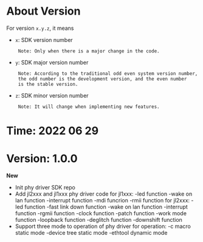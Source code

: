 # About Version

For version `x.y.z`, it means

- `x`: SDK version number

       Note: Only when there is a major change in the code.

- `y`: SDK major version number

       Note: According to the traditional odd even system version number,
       the odd number is the development version, and the even number
       is the stable version.

- `z`: SDK minor version number

       Note: It will change when implementing new features.

# Time: 2022 06 29
# Version: 1.0.0

**New**
- Init phy driver SDK repo
- Add jl2xxx and jl1xxx phy driver code
  for jl1xxx:
      -led function
      -wake on lan function
      -interrupt function
      -mdi funcrion
      -rmii function
  for jl2xxx:
      -led function
      -fast link down function
      -wake on lan function
      -interrupt function
      -rgmii function
      -clock function
      -patch function
      -work mode function
      -loopback function
      -deglitch function
      -downshift function
- Support three mode to operation of phy driver
  for operation:
      -c macro static mode
      -device tree static mode
      -ethtool dynamic mode
